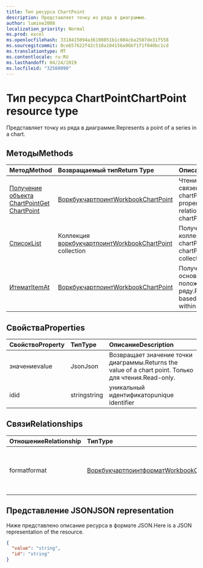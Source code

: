 ```yaml
---
title: Тип ресурса ChartPoint
description: Представляет точку из ряда в диаграмме.
author: lumine2008
localization_priority: Normal
ms.prod: excel
ms.openlocfilehash: 3318415094a36100851b1c604cba2507de31f558
ms.sourcegitcommit: 0ce657622f42c510a104156a96bf1f1f040bc1cd
ms.translationtype: MT
ms.contentlocale: ru-RU
ms.lasthandoff: 04/24/2019
ms.locfileid: "32569090"
---
```

# <a name="chartpoint-resource-type"></a><span data-ttu-id="e0a9d-103">Тип ресурса ChartPoint</span><span class="sxs-lookup"><span data-stu-id="e0a9d-103">ChartPoint resource type</span></span>

<span data-ttu-id="e0a9d-104">Представляет точку из ряда в диаграмме.</span><span class="sxs-lookup"><span data-stu-id="e0a9d-104">Represents a point of a series in a chart.</span></span>


## <a name="methods"></a><span data-ttu-id="e0a9d-105">Методы</span><span class="sxs-lookup"><span data-stu-id="e0a9d-105">Methods</span></span>

| <span data-ttu-id="e0a9d-106">Метод</span><span class="sxs-lookup"><span data-stu-id="e0a9d-106">Method</span></span>           | <span data-ttu-id="e0a9d-107">Возвращаемый тип</span><span class="sxs-lookup"><span data-stu-id="e0a9d-107">Return Type</span></span>    |<span data-ttu-id="e0a9d-108">Описание</span><span class="sxs-lookup"><span data-stu-id="e0a9d-108">Description</span></span>|
|:---------------|:--------|:----------|
|[<span data-ttu-id="e0a9d-109">Получение объекта ChartPoint</span><span class="sxs-lookup"><span data-stu-id="e0a9d-109">Get ChartPoint</span></span>](../api/chartpoint-get.md) | [<span data-ttu-id="e0a9d-110">Воркбукчартпоинт</span><span class="sxs-lookup"><span data-stu-id="e0a9d-110">WorkbookChartPoint</span></span>](chartpoint.md) |<span data-ttu-id="e0a9d-111">Чтение свойств и связей объекта chartPoint.</span><span class="sxs-lookup"><span data-stu-id="e0a9d-111">Read properties and relationships of chartPoint object.</span></span>|
|[<span data-ttu-id="e0a9d-112">Список</span><span class="sxs-lookup"><span data-stu-id="e0a9d-112">List</span></span>](../api/chartpoint-list.md) | <span data-ttu-id="e0a9d-113">Коллекция [воркбукчартпоинт](chartpoint.md)</span><span class="sxs-lookup"><span data-stu-id="e0a9d-113">[WorkbookChartPoint](chartpoint.md) collection</span></span> |<span data-ttu-id="e0a9d-114">Получение коллекции объектов chartPoint.</span><span class="sxs-lookup"><span data-stu-id="e0a9d-114">Get chartPoint object collection.</span></span> |
|[<span data-ttu-id="e0a9d-115">Итемат</span><span class="sxs-lookup"><span data-stu-id="e0a9d-115">ItemAt</span></span>](../api/chartpointscollection-itemat.md)|[<span data-ttu-id="e0a9d-116">Воркбукчартпоинт</span><span class="sxs-lookup"><span data-stu-id="e0a9d-116">WorkbookChartPoint</span></span>](chartpoint.md)|<span data-ttu-id="e0a9d-117">Получение точки на основании ее положения в ряду.</span><span class="sxs-lookup"><span data-stu-id="e0a9d-117">Retrieve a point based on its position within the series.</span></span>|

## <a name="properties"></a><span data-ttu-id="e0a9d-118">Свойства</span><span class="sxs-lookup"><span data-stu-id="e0a9d-118">Properties</span></span>
| <span data-ttu-id="e0a9d-119">Свойство</span><span class="sxs-lookup"><span data-stu-id="e0a9d-119">Property</span></span>     | <span data-ttu-id="e0a9d-120">Тип</span><span class="sxs-lookup"><span data-stu-id="e0a9d-120">Type</span></span>   |<span data-ttu-id="e0a9d-121">Описание</span><span class="sxs-lookup"><span data-stu-id="e0a9d-121">Description</span></span>|
|:---------------|:--------|:----------|
|<span data-ttu-id="e0a9d-122">значение</span><span class="sxs-lookup"><span data-stu-id="e0a9d-122">value</span></span>|<span data-ttu-id="e0a9d-123">Json</span><span class="sxs-lookup"><span data-stu-id="e0a9d-123">Json</span></span>|<span data-ttu-id="e0a9d-124">Возвращает значение точки диаграммы.</span><span class="sxs-lookup"><span data-stu-id="e0a9d-124">Returns the value of a chart point.</span></span> <span data-ttu-id="e0a9d-125">Только для чтения.</span><span class="sxs-lookup"><span data-stu-id="e0a9d-125">Read-only.</span></span>|
|<span data-ttu-id="e0a9d-126">id</span><span class="sxs-lookup"><span data-stu-id="e0a9d-126">id</span></span>|<span data-ttu-id="e0a9d-127">string</span><span class="sxs-lookup"><span data-stu-id="e0a9d-127">string</span></span>|<span data-ttu-id="e0a9d-128">уникальный идентификатор</span><span class="sxs-lookup"><span data-stu-id="e0a9d-128">unique identifier</span></span>|

## <a name="relationships"></a><span data-ttu-id="e0a9d-129">Связи</span><span class="sxs-lookup"><span data-stu-id="e0a9d-129">Relationships</span></span>
| <span data-ttu-id="e0a9d-130">Отношение</span><span class="sxs-lookup"><span data-stu-id="e0a9d-130">Relationship</span></span> | <span data-ttu-id="e0a9d-131">Тип</span><span class="sxs-lookup"><span data-stu-id="e0a9d-131">Type</span></span>   |<span data-ttu-id="e0a9d-132">Описание</span><span class="sxs-lookup"><span data-stu-id="e0a9d-132">Description</span></span>|
|:---------------|:--------|:----------|
|<span data-ttu-id="e0a9d-133">format</span><span class="sxs-lookup"><span data-stu-id="e0a9d-133">format</span></span>|[<span data-ttu-id="e0a9d-134">Воркбукчартпоинтформат</span><span class="sxs-lookup"><span data-stu-id="e0a9d-134">WorkbookChartPointFormat</span></span>](chartpointformat.md)|<span data-ttu-id="e0a9d-135">Инкапсулирует свойства формата точки диаграммы.</span><span class="sxs-lookup"><span data-stu-id="e0a9d-135">Encapsulates the format properties chart point.</span></span> <span data-ttu-id="e0a9d-136">Только для чтения.</span><span class="sxs-lookup"><span data-stu-id="e0a9d-136">Read-only.</span></span>|

## <a name="json-representation"></a><span data-ttu-id="e0a9d-137">Представление JSON</span><span class="sxs-lookup"><span data-stu-id="e0a9d-137">JSON representation</span></span>

<span data-ttu-id="e0a9d-138">Ниже представлено описание ресурса в формате JSON.</span><span class="sxs-lookup"><span data-stu-id="e0a9d-138">Here is a JSON representation of the resource.</span></span>

<!--{
  "blockType": "resource",
  "optionalProperties": [],
  "keyProperty": "id",
  "baseType": "microsoft.graph.entity",
  "@odata.type": "microsoft.graph.workbookChartPoint"
}-->

```json
{
  "value": "string",
  "id": "string"
}

```

<!-- uuid: 8fcb5dbc-d5aa-4681-8e31-b001d5168d79
2015-10-25 14:57:30 UTC -->
<!-- {
  "type": "#page.annotation",
  "description": "ChartPoint resource",
  "keywords": "",
  "section": "documentation",
  "tocPath": ""
}-->
